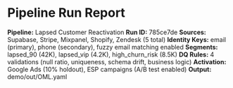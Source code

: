 # Pipeline Run Report

**Pipeline:** Lapsed Customer Reactivation
**Run ID:** 785ce7de
**Sources:** Supabase, Stripe, Mixpanel, Shopify, Zendesk (5 total)
**Identity Keys:** email (primary), phone (secondary), fuzzy email matching enabled
**Segments:** lapsed_90 (42K), lapsed_vip (4.2K), high_churn_risk (8.5K)
**DQ Rules:** 4 validations (null ratio, uniqueness, schema drift, business logic)
**Activation:** Google Ads (10% holdout), ESP campaigns (A/B test enabled)
**Output:** demo/out/OML.yaml

